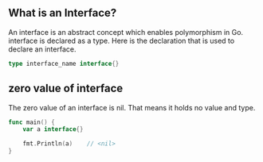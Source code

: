 ## What is an Interface?

An interface is an abstract concept which enables polymorphism in Go. interface is declared as a type. Here is the declaration that is used to declare an interface.

```go
type interface_name interface{}
```

## zero value of interface

The zero value of an interface is nil. That means it holds no value and type.

```go
func main() {
    var a interface{}

    fmt.Println(a)    // <nil>
}
```
